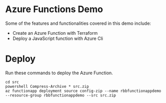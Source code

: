 # Azure Functions Demo

Some of the features and functionalities covered in this demo include:
 * Create an Azure Function with Terraform
 * Deploy a JavaScript function with Azure Cli

# Deploy

Run these commands to deploy the Azure Function.

```
cd src
powershell Compress-Archive * src.zip
az functionapp deployment source config-zip --name rbbfunctionappdemo --resource-group rbbfunctionappdemo --src src.zip
```